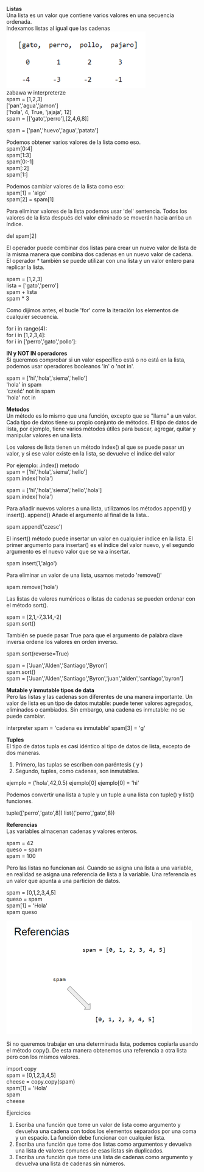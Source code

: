﻿**Listas**  
Una lista es un valor que contiene varios valores en una secuencia ordenada.  
Indexamos listas al igual que las cadenas  
![](index_lista.png)  
zabawa w interpreterze  
spam = [1,2,3]  
['pan','agua','jamon']  
['hola', 4, True, 'jajaja', 12]  
spam = [['gato','perro'],[2,4,6,8]]  

spam = ['pan','huevo','agua','patata']

Podemos obtener varios valores de la lista como eso.  
spam[0:4]   
spam[1:3]  
spam[0:-1]  
spam[:2]  
spam[1:]

Podemos cambiar valores de la lista como eso:  
spam[1] = 'algo'  
spam[2] = spam[1]  

Para eliminar valores de la lista podemos usar 'del' sentencia. Todos los valores de la lista después del valor eliminado se moverán hacia arriba un índice.

del spam[2]

El operador puede combinar dos listas para crear un nuevo valor de lista de la misma manera que combina dos cadenas en un nuevo valor de cadena. El operador * también se puede utilizar con una lista y un valor entero para replicar la lista.

spam = [1,2,3]  
lista = ['gato','perro']  
spam + lista  
spam * 3  


Como dijimos antes, el bucle 'for' corre la iteración los elementos de cualquier secuencia.

for i in range(4):  
for i in [1,2,3,4]:  
for i in ['perro','gato','pollo']:  

**IN y NOT IN operadores**  
Si queremos comprobar si un valor específico está o no está en la lista, podemos usar operadores booleanos 'in' o 'not in'.

spam = ['hi','hola','siema','hello']  
'hola' in spam   
'cześć' not in spam  
'hola' not in

**Metodos**  
Un método es lo mismo que una función, excepto que se "llama" a un valor.  
Cada tipo de datos tiene su propio conjunto de métodos. El tipo de datos de lista, por ejemplo, tiene varios métodos útiles para buscar, agregar, quitar y manipular valores en una lista.

Los valores de lista tienen un método index() al que se puede pasar un valor, y si ese valor existe en la lista, se devuelve el índice del valor  

Por ejemplo: .index() metodo  
spam = ['hi','hola','siema','hello']    
spam.index('hola')

spam = ['hi','hola','siema','hello','hola']  
spam.index('hola')

Para añadir nuevos valores a una lista, utilizamos los métodos append() y insert().
append() Añade el argumento al final de la lista..

spam.append('czesc')

El insert() método puede insertar un valor en cualquier índice en la lista. El primer argumento para insertar() es el índice del valor nuevo, y el segundo argumento es el nuevo valor que se va a insertar.

spam.insert(1,'algo')

Para eliminar un valor de una lista, usamos metodo 'remove()'

spam.remove('hola')

Las listas de valores numéricos o listas de cadenas se pueden ordenar con el método sort().  

spam = [2,1,-7,3.14,-2]  
spam.sort()  

También se puede pasar True para que el argumento de palabra clave inversa ordene los valores en orden inverso.  

spam.sort(reverse=True)

spam = ['Juan','Alden','Santiago','Byron']  
spam.sort()  
spam = ['Juan','Alden','Santiago','Byron','juan','alden','santiago','byron']

**Mutable y inmutable tipos de data**  
Pero las listas y las cadenas son diferentes de una manera importante. Un valor de lista es un tipo de datos mutable: puede tener valores agregados, eliminados o cambiados. Sin embargo, una cadena es inmutable: no se puede cambiar.

interpreter
spam = 'cadena es inmutable'
spam[3] = 'g'

**Tuples**  
El tipo de datos tupla es casi idéntico al tipo de datos de lista, excepto de dos maneras.  
1. Primero, las tuplas se escriben con paréntesis ( y )
2. Segundo, tuples, como cadenas, son inmutables.

ejemplo = ('hola',42,0.5)
ejemplo[0]
ejemplo[0] = 'hi'

Podemos convertir una lista a tuple y un tuple a una lista con tuple() y list() funciones.

tuple(['perro','gato',8])
list(('perro','gato',8))

**Referencias**  
Las variables almacenan cadenas y valores enteros.  

spam = 42  
queso = spam  
spam = 100

Pero las listas no funcionan así. Cuando se asigna una lista a una variable, en realidad se asigna una referencia de lista a la variable. Una referencia es un valor que apunta a una particion de datos.


spam = [0,1,2,3,4,5]  
queso = spam  
spam[1] = 'Hola'  
spam
queso

![](referencias.png)

Si no queremos trabajar en una determinada lista, podemos copiarla usando el método copy(). De esta manera obtenemos una referencia a otra lista pero con los mismos valores.

import copy   
spam = [0,1,2,3,4,5]   
cheese = copy.copy(spam)  
spam[1] = 'Hola'  
spam  
cheese  

Ejercicios
1. Escriba una función que tome un valor de lista como argumento y devuelva una cadena con todos los elementos separados por una coma y un espacio. La función debe funcionar con cualquier lista.
2. Escriba una función que tome dos listas como argumentos y devuelva una lista de valores comunes de esas listas sin duplicados.
3. Escriba una función que tome una lista de cadenas como argumento y devuelva una lista de cadenas sin números.

























    







